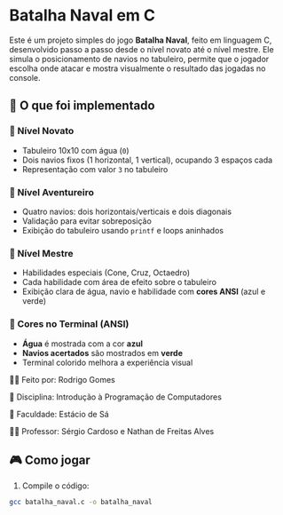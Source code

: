 # Batalha Naval em C

Este é um projeto simples do jogo **Batalha Naval**, feito em linguagem C, desenvolvido passo a passo desde o nível novato até o nível mestre. Ele simula o posicionamento de navios no tabuleiro, permite que o jogador escolha onde atacar e mostra visualmente o resultado das jogadas no console.

## 🧠 O que foi implementado

### 🔹 Nível Novato
- Tabuleiro 10x10 com água (`0`)
- Dois navios fixos (1 horizontal, 1 vertical), ocupando 3 espaços cada
- Representação com valor `3` no tabuleiro

### 🔸 Nível Aventureiro
- Quatro navios: dois horizontais/verticais e dois diagonais
- Validação para evitar sobreposição
- Exibição do tabuleiro usando `printf` e loops aninhados

### 🔺 Nível Mestre
- Habilidades especiais (Cone, Cruz, Octaedro)
- Cada habilidade com área de efeito sobre o tabuleiro
- Exibição clara de água, navio e habilidade com **cores ANSI** (azul e verde)

### 🎨 Cores no Terminal (ANSI)
- **Água** é mostrada com a cor **azul**
- **Navios acertados** são mostrados em **verde**
- Terminal colorido melhora a experiência visual

👨‍💻 Feito por: Rodrigo Gomes

📘 Disciplina: Introdução à Programação de Computadores

🏫 Faculdade: Estácio de Sá

👨‍🏫 Professor: Sérgio Cardoso e Nathan de Freitas Alves


## 🎮 Como jogar

1. Compile o código:

```bash
gcc batalha_naval.c -o batalha_naval
